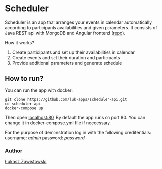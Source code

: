 # Scheduler
Scheduler is an app that arranges your events in calendar automatically according to participants availabilities and given parameters. It  consists of Java REST api with MongoDB and Angular frontend ([repo](https://github.com/luk-apps/scheduler-client)).

How it works?
1. Create participants and set up their availabilities in calendar
2. Create events and set their duration and participants
3. Provide additional parameters and generate schedule

## How to run?

You can run the app with docker:
```console
git clone https://github.com/luk-apps/scheduler-api.git
cd scheduler-api
docker-compose up
```
Then open [localhost:80](localhost:80). By default the app runs on port 80. You can change it in docker-compose.yml file if neccessary.

For the purpose of demonstration log in with the following creditentials:
username: *admin*
password: *password*

### Author
[Łukasz Zawistowski](https://github.com/luk-apps)

